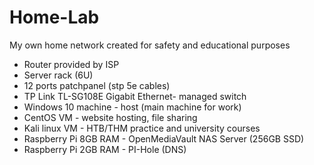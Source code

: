 # Home-Lab
My own home network created for safety and educational purposes
<ul>
  <li> Router provided by ISP </li>
  <li> Server rack (6U) </li>
  <li> 12 ports patchpanel (stp 5e cables) </li>
  <li> TP Link TL-SG108E Gigabit Ethernet- managed switch </li>
  <li> Windows 10 machine - host (main machine for work) </li>
  <li> CentOS VM - website hosting, file sharing </li>
  <li> Kali linux VM - HTB/THM practice and university courses </li>
  <li> Raspberry Pi 8GB RAM - OpenMediaVault NAS Server (256GB SSD) </li>
  <li> Raspberry Pi 2GB RAM - PI-Hole (DNS) </li>
</ul>
